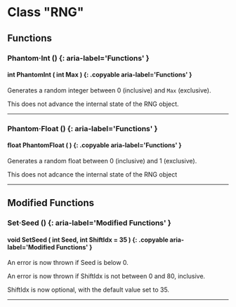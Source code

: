 # Class "RNG"

## Functions 

### Phantom·Int () {: aria-label='Functions' }
#### int PhantomInt ( int Max ) {: .copyable aria-label='Functions' }
Generates a random integer between 0 (inclusive) and `Max` (exclusive). 

This does not advance the internal state of the RNG object.

___

### Phantom·Float () {: aria-label='Functions' }
#### float PhantomFloat ( ) {: .copyable aria-label='Functions' }
Generates a random float between 0 (inclusive) and 1 (exclusive).

This does not adcance the internal state of the RNG object

___

## Modified Functions

### Set·Seed () {: aria-label='Modified Functions' }
#### void SetSeed ( int Seed, int ShiftIdx = 35 ) {: .copyable aria-label='Modified Functions' }
An error is now thrown if Seed is below 0.

An error is now thrown if ShiftIdx is not between 0 and 80, inclusive.

ShiftIdx is now optional, with the default value set to 35.

___
